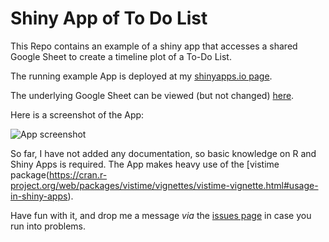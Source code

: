 # Shiny App of To Do List
This Repo contains an example of a shiny app that accesses a shared Google Sheet to create a timeline plot of a To-Do List. 

The running example App is deployed at my [shinyapps.io page](https://peter-t-ruehr.shinyapps.io/to-do-list/).

The underlying Google Sheet can be viewed (but not changed) [here](https://docs.google.com/spreadsheets/d/1HxKdDuA7pt1r-LGCbkwBYxr4jZ2Tvwq2GBRBf3skKho/).

Here is a screenshot of the App:

![App screenshot](https://live.staticflickr.com/65535/52815732388_7f9be37870_o.png)

So far, I have not added any documentation, so basic knowledge on R and Shiny Apps is required. The App makes heavy use of the [vistime package(https://cran.r-project.org/web/packages/vistime/vignettes/vistime-vignette.html#usage-in-shiny-apps).

Have fun with it, and drop me a message _via_ the [issues page](https://github.com/Peter-T-Ruehr/To-Do-List-in-R-example/issues) in case you run into problems.
